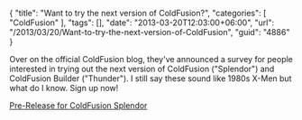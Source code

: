 {
	"title": "Want to try the next version of ColdFusion?",
	"categories": [
		"ColdFusion"
	],
	"tags": [],
	"date": "2013-03-20T12:03:00+06:00",
	"url": "/2013/03/20/Want-to-try-the-next-version-of-ColdFusion",
	"guid": "4886"
}

Over on the official ColdFusion blog, they've announced a survey for people interested in trying out the next version of ColdFusion ("Splendor") and ColdFusion Builder ("Thunder"). I still say these sound like 1980s X-Men but what do I know. Sign up now!

<a href="http://blogs.coldfusion.com/post.cfm/pre-release-for-coldfusion-splendor">Pre-Release for ColdFusion Splendor</a>